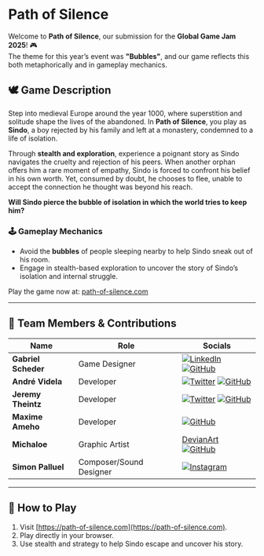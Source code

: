# Path of Silence

Welcome to **Path of Silence**, our submission for the **Global Game Jam 2025**! 🎮  
The theme for this year’s event was **"Bubbles"**, and our game reflects this both metaphorically and in gameplay mechanics.

## 🕊 Game Description

Step into medieval Europe around the year 1000, where superstition and solitude shape the lives of the abandoned. In **Path of Silence**, you play as **Sindo**, a boy rejected by his family and left at a monastery, condemned to a life of isolation.

Through **stealth and exploration**, experience a poignant story as Sindo navigates the cruelty and rejection of his peers. When another orphan offers him a rare moment of empathy, Sindo is forced to confront his belief in his own worth. Yet, consumed by doubt, he chooses to flee, unable to accept the connection he thought was beyond his reach.

**Will Sindo pierce the bubble of isolation in which the world tries to keep him?**

### 🕹 Gameplay Mechanics

- Avoid the **bubbles** of people sleeping nearby to help Sindo sneak out of his room.
- Engage in stealth-based exploration to uncover the story of Sindo’s isolation and internal struggle.

Play the game now at: [path-of-silence.com](https://path-of-silence.com)

---

## 👥 Team Members & Contributions

| Name                | Role                    | Socials                                                                                                                                                                                                                                                   |
| ------------------- | ----------------------- | --------------------------------------------------------------------------------------------------------------------------------------------------------------------------------------------------------------------------------------------------------- |
| **Gabriel Scheder** | Game Designer           | [![LinkedIn](https://img.shields.io/badge/LinkedIn-0A66C2?logo=linkedin&logoColor=white)](https://www.linkedin.com/in/gabriel-scheder) [![GitHub](https://img.shields.io/badge/GitHub-181717?logo=github&logoColor=white)](https://github.com/GabScheder) |
| **André Videla**    | Developer               | [![Twitter](https://img.shields.io/badge/Twitter-1DA1F2?logo=twitter&logoColor=white)](https://x.com/andre_videla) [![GitHub](https://img.shields.io/badge/GitHub-181717?logo=github&logoColor=white)](https://github.com/andrevidela)                    |
| **Jeremy Theintz**  | Developer               | [![Twitter](https://img.shields.io/badge/Twitter-1DA1F2?logo=twitter&logoColor=white)](https://x.com/Swiiny_) [![GitHub](https://img.shields.io/badge/GitHub-181717?logo=github&logoColor=white)](https://github.com/swiiny)                              |
| **Maxime Ameho**    | Developer               | [![GitHub](https://img.shields.io/badge/GitHub-181717?logo=github&logoColor=white)](https://github.com/Arpic)                                                                                                                                             |
| **Michaloe**        | Graphic Artist          | [DevianArt](https://www.deviantart.com/michaloe) [![GitHub](https://img.shields.io/badge/GitHub-181717?logo=github&logoColor=white)](https://github.com/michaloe)                                                                                         |
| **Simon Palluel**   | Composer/Sound Designer | [![Instagram](https://img.shields.io/badge/Instagram-%23E4405F.svg?logo=Instagram&logoColor=white)](https://www.instagram.com/smn_pale)                                                                                                                   |

---

## 🚀 How to Play

1. Visit [https://path-of-silence.com](https://path-of-silence.com).
2. Play directly in your browser.
3. Use stealth and strategy to help Sindo escape and uncover his story.
